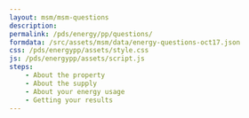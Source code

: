 ```yaml
---
layout: msm/msm-questions
description: 
permalink: /pds/energy/pp/questions/
formdata: /src/assets/msm/data/energy-questions-oct17.json
css: /pds/energypp/assets/style.css
js: /pds/energypp/assets/script.js
steps:
    - About the property
    - About the supply
    - About your energy usage
    - Getting your results
---
```


<script type="text/javascript" src="/pds/energypp/maths/extra.js"></script>